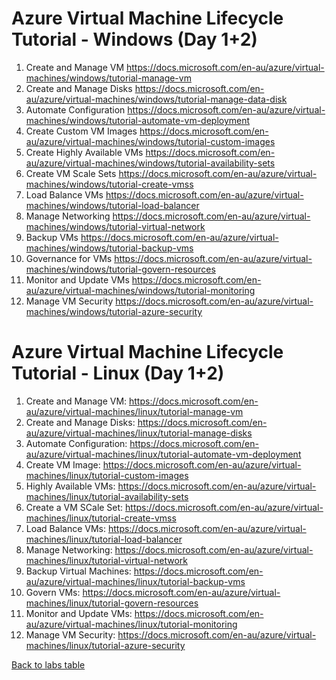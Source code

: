 # Azure Virtual Machine Lifecycle Tutorial - Windows (Day 1+2)

1. Create and Manage VM https://docs.microsoft.com/en-au/azure/virtual-machines/windows/tutorial-manage-vm
2. Create and Manage Disks https://docs.microsoft.com/en-au/azure/virtual-machines/windows/tutorial-manage-data-disk
3. Automate Configuration https://docs.microsoft.com/en-au/azure/virtual-machines/windows/tutorial-automate-vm-deployment
4. Create Custom VM Images https://docs.microsoft.com/en-au/azure/virtual-machines/windows/tutorial-custom-images
5. Create Highly Available VMs https://docs.microsoft.com/en-au/azure/virtual-machines/windows/tutorial-availability-sets
6. Create VM Scale Sets https://docs.microsoft.com/en-au/azure/virtual-machines/windows/tutorial-create-vmss
7. Load Balance VMs https://docs.microsoft.com/en-au/azure/virtual-machines/windows/tutorial-load-balancer
8. Manage Networking https://docs.microsoft.com/en-au/azure/virtual-machines/windows/tutorial-virtual-network
9. Backup VMs https://docs.microsoft.com/en-au/azure/virtual-machines/windows/tutorial-backup-vms
10. Governance for VMs https://docs.microsoft.com/en-au/azure/virtual-machines/windows/tutorial-govern-resources
11. Monitor and Update VMs https://docs.microsoft.com/en-au/azure/virtual-machines/windows/tutorial-monitoring
12. Manage VM Security https://docs.microsoft.com/en-au/azure/virtual-machines/windows/tutorial-azure-security

# Azure Virtual Machine Lifecycle Tutorial - Linux (Day 1+2)

1. Create and Manage VM: https://docs.microsoft.com/en-au/azure/virtual-machines/linux/tutorial-manage-vm
2. Create and Manage Disks: https://docs.microsoft.com/en-au/azure/virtual-machines/linux/tutorial-manage-disks
3. Automate Configuration: https://docs.microsoft.com/en-au/azure/virtual-machines/linux/tutorial-automate-vm-deployment
4. Create VM Image: https://docs.microsoft.com/en-au/azure/virtual-machines/linux/tutorial-custom-images
5. Highly Available VMs: https://docs.microsoft.com/en-au/azure/virtual-machines/linux/tutorial-availability-sets
6. Create a VM SCale Set: https://docs.microsoft.com/en-au/azure/virtual-machines/linux/tutorial-create-vmss
7. Load Balance VMs: https://docs.microsoft.com/en-au/azure/virtual-machines/linux/tutorial-load-balancer
8. Manage Networking: https://docs.microsoft.com/en-au/azure/virtual-machines/linux/tutorial-virtual-network
9. Backup Virtual Machines: https://docs.microsoft.com/en-au/azure/virtual-machines/linux/tutorial-backup-vms
10. Govern VMs: https://docs.microsoft.com/en-au/azure/virtual-machines/linux/tutorial-govern-resources
11. Monitor and Update VMs: https://docs.microsoft.com/en-au/azure/virtual-machines/linux/tutorial-monitoring 
12. Manage VM Security: https://docs.microsoft.com/en-au/azure/virtual-machines/linux/tutorial-azure-security

[Back to labs table](./01Labs.MD)